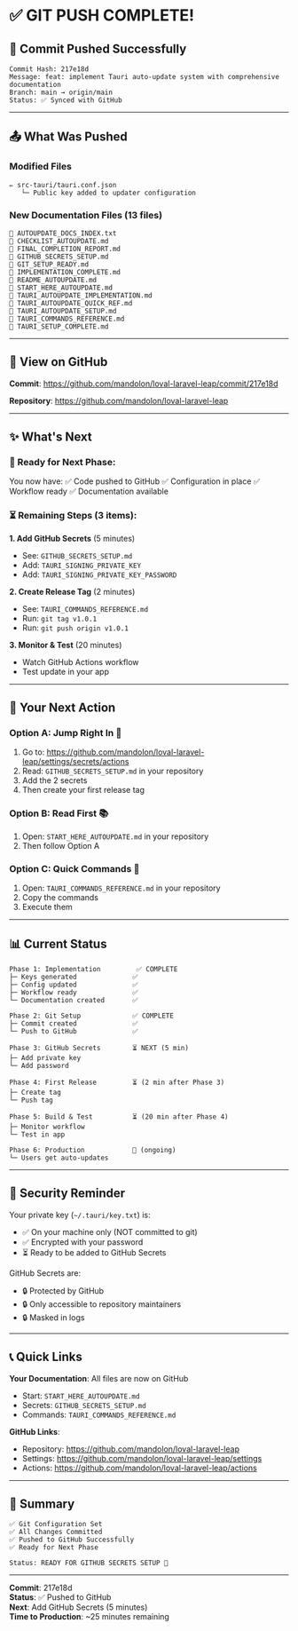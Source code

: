 # ✅ GIT PUSH COMPLETE!

## 🎉 Commit Pushed Successfully

```
Commit Hash: 217e18d
Message: feat: implement Tauri auto-update system with comprehensive documentation
Branch: main → origin/main
Status: ✅ Synced with GitHub
```

---

## 📤 What Was Pushed

### Modified Files
```
✏️ src-tauri/tauri.conf.json
   └─ Public key added to updater configuration
```

### New Documentation Files (13 files)
```
📄 AUTOUPDATE_DOCS_INDEX.txt
📄 CHECKLIST_AUTOUPDATE.md
📄 FINAL_COMPLETION_REPORT.md
📄 GITHUB_SECRETS_SETUP.md
📄 GIT_SETUP_READY.md
📄 IMPLEMENTATION_COMPLETE.md
📄 README_AUTOUPDATE.md
📄 START_HERE_AUTOUPDATE.md
📄 TAURI_AUTOUPDATE_IMPLEMENTATION.md
📄 TAURI_AUTOUPDATE_QUICK_REF.md
📄 TAURI_AUTOUPDATE_SETUP.md
📄 TAURI_COMMANDS_REFERENCE.md
📄 TAURI_SETUP_COMPLETE.md
```

---

## 🔗 View on GitHub

**Commit**: https://github.com/mandolon/loval-laravel-leap/commit/217e18d

**Repository**: https://github.com/mandolon/loval-laravel-leap

---

## ✨ What's Next

### 🚀 Ready for Next Phase:

You now have:
✅ Code pushed to GitHub
✅ Configuration in place
✅ Workflow ready
✅ Documentation available

### ⏳ Remaining Steps (3 items):

**1. Add GitHub Secrets** (5 minutes)
- See: `GITHUB_SECRETS_SETUP.md`
- Add: `TAURI_SIGNING_PRIVATE_KEY`
- Add: `TAURI_SIGNING_PRIVATE_KEY_PASSWORD`

**2. Create Release Tag** (2 minutes)
- See: `TAURI_COMMANDS_REFERENCE.md`
- Run: `git tag v1.0.1`
- Run: `git push origin v1.0.1`

**3. Monitor & Test** (20 minutes)
- Watch GitHub Actions workflow
- Test update in your app

---

## 🎯 Your Next Action

### Option A: Jump Right In 🏃
1. Go to: https://github.com/mandolon/loval-laravel-leap/settings/secrets/actions
2. Read: `GITHUB_SECRETS_SETUP.md` in your repository
3. Add the 2 secrets
4. Then create your first release tag

### Option B: Read First 📚
1. Open: `START_HERE_AUTOUPDATE.md` in your repository
2. Then follow Option A

### Option C: Quick Commands 🔧
1. Open: `TAURI_COMMANDS_REFERENCE.md` in your repository
2. Copy the commands
3. Execute them

---

## 📊 Current Status

```
Phase 1: Implementation         ✅ COMPLETE
├─ Keys generated              ✅
├─ Config updated              ✅
├─ Workflow ready              ✅
└─ Documentation created       ✅

Phase 2: Git Setup             ✅ COMPLETE
├─ Commit created              ✅
└─ Push to GitHub              ✅

Phase 3: GitHub Secrets        ⏳ NEXT (5 min)
├─ Add private key
└─ Add password

Phase 4: First Release         ⏳ (2 min after Phase 3)
├─ Create tag
└─ Push tag

Phase 5: Build & Test          ⏳ (20 min after Phase 4)
├─ Monitor workflow
└─ Test in app

Phase 6: Production            🚀 (ongoing)
└─ Users get auto-updates
```

---

## 🔐 Security Reminder

Your private key (`~/.tauri/key.txt`) is:
- ✅ On your machine only (NOT committed to git)
- ✅ Encrypted with your password
- ⏳ Ready to be added to GitHub Secrets

GitHub Secrets are:
- 🔒 Protected by GitHub
- 🔒 Only accessible to repository maintainers
- 🔒 Masked in logs

---

## 📞 Quick Links

**Your Documentation**: All files are now on GitHub
- Start: `START_HERE_AUTOUPDATE.md`
- Secrets: `GITHUB_SECRETS_SETUP.md`
- Commands: `TAURI_COMMANDS_REFERENCE.md`

**GitHub Links**:
- Repository: https://github.com/mandolon/loval-laravel-leap
- Settings: https://github.com/mandolon/loval-laravel-leap/settings
- Actions: https://github.com/mandolon/loval-laravel-leap/actions

---

## 🎊 Summary

```
✅ Git Configuration Set
✅ All Changes Committed
✅ Pushed to GitHub Successfully
✅ Ready for Next Phase

Status: READY FOR GITHUB SECRETS SETUP 🚀
```

---

**Commit**: 217e18d  
**Status**: ✅ Pushed to GitHub  
**Next**: Add GitHub Secrets (5 minutes)  
**Time to Production**: ~25 minutes remaining
